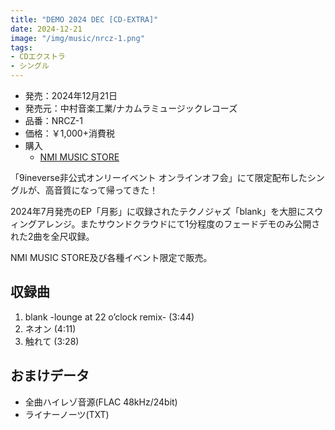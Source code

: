 ```yaml
---
title: "DEMO 2024 DEC [CD-EXTRA]"
date: 2024-12-21
image: "/img/music/nrcz-1.png"
tags:
- CDエクストラ
- シングル
---
```


- 発売：2024年12月21日
- 発売元：中村音楽工業/ナカムラミュージックレコーズ
- 品番：NRCZ-1
- 価格：￥1,000+消費税
- 購入
    - [NMI MUSIC STORE](https://nmimusic.booth.pm/items/6371255)

「9ineverse非公式オンリーイベント オンラインオフ会」にて限定配布したシングルが、高音質になって帰ってきた！

2024年7月発売のEP「月影」に収録されたテクノジャズ「blank」を大胆にスウィングアレンジ。またサウンドクラウドにて1分程度のフェードデモのみ公開された2曲を全尺収録。

NMI MUSIC STORE及び各種イベント限定で販売。

## 収録曲
1. blank -lounge at 22 o’clock remix- (3:44)
2. ネオン (4:11)
3. 触れて (3:28)

## おまけデータ
- 全曲ハイレゾ音源(FLAC 48kHz/24bit)
- ライナーノーツ(TXT)
